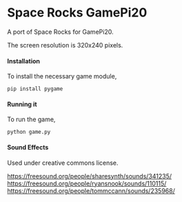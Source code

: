 # Space Rocks GamePi20
A port of Space Rocks for GamePi20.

The screen resolution is 320x240 pixels.

#### Installation
To install the necessary game module,

`pip install pygame`

#### Running it
To run the game,

`python game.py`

#### Sound Effects
Used under creative commons license.

https://freesound.org/people/sharesynth/sounds/341235/  
https://freesound.org/people/ryansnook/sounds/110115/  
https://freesound.org/people/tommccann/sounds/235968/